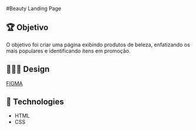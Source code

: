 #Beauty Landing Page

## 🏆 Objetivo

<p> O objetivo foi criar uma página exibindo produtos de beleza, enfatizando os mais populares e identificando itens em promoção.</p>

## 👨🏻‍🎨 Design

[FIGMA](https://www.figma.com/file/8JwgN6Ggh1NI7F3ZkwzJZH/Mentoria-Frontend?node-id=826:0)

## 👾 Technologies

- HTML
- CSS
